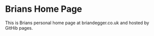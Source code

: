 # Brians Home Page
This is Brians personal home page at briandegger.co.uk and hosted by GitHib pages.
